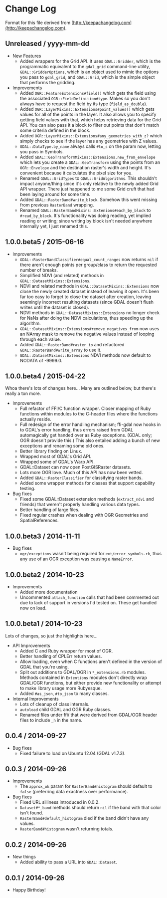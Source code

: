 # Change Log

Format for this file derived from [http://keepachangelog.com](http://keepachangelog.com).

## Unreleased / yyyy-mm-dd

* New Features
    * Added wrappers for the Grid API. It uses `GDAL::Gridder`, which is the
      programmatic equivalent to the `gdal_grid` command-line utility,
      `GDAL::GridderOptions`, which is an object used to mimic the options you
      pass to `gdal_grid`, and `GDAL::Grid`, which is the simple object that
      performs the gridding.
* Improvements
    * Added `OGR::FeatureExtensions#field()` which gets the field using the
      associated `OGR::FieldDefinition#type`. Makes so you don't always have to
      request the field by its type (`field_as_double`).
    * Added `OGR::LayerMixins::Extensions#point_values()` which gets values for
      all of the points in the layer. It also allows you to specify getting
      field values with that, which helps retrieving data for the Grid API. You
      can also pass it a block to filter out points that don't match some
      criteria defined in the block.
    * Added `OGR::LayerMixins::Extensions#any_geometries_with_z?` which simply
      checks to see if the layer has any geometries with Z values.
    * `GDAL::DataType.by_name` always calls `#to_s` on the param now, letting
      you pass in Symbols.
    * Added `GDAL::GeoTransformMixins::Extensions.new_from_envelope` which lets
      you create a `GDAL::GeoTransform` using the points from an `OGR::Envelope`
      and the destination raster's width and height. It's convenient because it
      calculates the pixel size for you.
    * Renamed `GDAL::GridTypes` to `GDAL::GridAlgorithms`. This shouldn't impact
      anyone/thing since it's only relative to the newly added Grid API wrapper.
      There just happened to me some Grid cruft that had been laying around for
      some time.
    * Added `GDAL::RasterBand#write_block`. Somehow this went missing from
      previous `RasterBand` wrapping.
    * Renamed `GDAL::RasterBandMixins::Extenions#each_by_block` to
      `#read_by_block`. It's functionality was doing reading, yet implied
      reading or writing; since writing by block isn't needed anywhere internally
      yet, I just renamed this.

## 1.0.0.beta5 / 2015-06-16

* Improvements
    * `GDAL::RasterBandClassifier#equal_count_ranges` now returns `nil` if there
      aren't enough points per group/class to return the requested number of
      breaks.
    * Simplified NDVI (and related) methods in
      `GDAL::DatasetMixins::Extensions`.
    * NDVI and related methods in `GDAL::DatasetMixins::Extensions` now close
      the newly created dataset instead of leaving it open. It's been far too
      easy to forget to close the dataset after creation, leaving seemingly
      incorrect resulting datasets (since GDAL doesn't flush writes until the
      dataset is closed).
    * NDVI methods in `GDAL::DatasetMixins::Extensions` no longer check for
      NaNs after doing the NDVI calculations, thus speeding up the algorithm.
    * `GDAL::DatasetMixins::Extensions#remove_negatives_from` now uses an NArray
      mask to remove the negative values instead of looping through each value.
    * Added `GDAL::RasterBand#raster_io` and refactored
      `GDAL::RasterBand#write_array` to use it.
    * `GDAL::DatasetMixins::Extensions` NDVI methods now default to NODATA of -9999.0.

## 1.0.0.beta4 / 2015-04-22

Whoa there's lots of changes here... Many are outlined below, but there's really
a ton more.

* Improvements
    * Full refactor of FFI/C function wrapper. Closer mapping of Ruby functions
      within modules to the C-header files where the functions actually reside.
    * Full redesign of the error handling mechanism; ffi-gdal now hooks in to
      GDAL's error handling, thus errors raised from GDAL automagically get handed
      over as Ruby exceptions. (GDAL only; OGR doesn't provide this.) This also
      entailed adding a bunch of new exceptions and renaming some old ones.
    * Better library finding on Linux.
    * Wrapped most of GDAL's Grid API.
    * Wrapped some of GDAL's Warp API.
    * GDAL::Dataset can now open PostGISRaster datasets.
    * Lots more OGR love. Much of this API has now been vetted.
    * Added `GDAL::RasterClassifier` for classifying raster bands.
    * Added some wrapper methods for classes that support capability testing.
* Bug fixes
    * Fixed some GDAL::Dataset extension methods (`extract_ndvi` and friends)
      that weren't properly handling various data types.
    * Better handling of large files.
    * Fixed regular crashes when dealing with OGR Geometries and
      SpatialReferences.

## 1.0.0.beta3 / 2014-11-11

* Bug fixes
    * `ogr/exceptions` wasn't being required for `ext/error_symbols.rb`, thus
      any use of an OGR exception was causing a `NameError`.

## 1.0.0.beta2 / 2014-10-23

* Improvements
    * Added more documentation
    * Uncommented `attach_function` calls that had been commented out due to
      lack of support in versions I'd tested on.  These get handled now on load.

## 1.0.0.beta1 / 2014-10-23

Lots of changes, so just the highlights here...

* API Improvements
    * Added C and Ruby wrapper for most of OGR.
    * Better handling of CPLErr return values.
    * Allow loading, even when C functions aren't defined in the version of
      GDAL that you're using.
    * Split out additions to GDAL/OGR in `*_extensions.rb` modules.  Methods
      contained in `Extentions` modules don't directly wrap GDAL/OGR functions,
      but either provide new functionality or attempt to make library usage more
      Rubyesque.
    * Added `#as_json`, `#to_json` to many classes.
* Internal Improvements
    * Lots of cleanup of class internals.
    * `autoload` child GDAL and OGR Ruby classes.
    * Renamed files under ffi/ that were derived from GDAL/OGR header files to
      include `_h` in the name.

## 0.0.4 / 2014-09-27

* Bug fixes
    * Fixed failure to load on Ubuntu 12.04 (GDAL v1.7.3).

## 0.0.3 / 2014-09-26

* Improvements
    * The `approx_ok` param for `RasterBand#histogram` should default to
      `false` (preferring data exactness over performance).
* Bug fixes
    * Fixed URL silliness introduced in 0.0.2.
    * `Dataset#*_band` methods should return `nil` if the band with that color
      isn't found.
    * `RasterBand#default_histogram` died if the band didn't have any values.
    * `RasterBand#histogram` wasn't returning totals.

## 0.0.2 / 2014-09-26

* New things
    * Added ability to pass a URL into `GDAL::Dataset`.

## 0.0.1 / 2014-09-26

* Happy Birthday!
